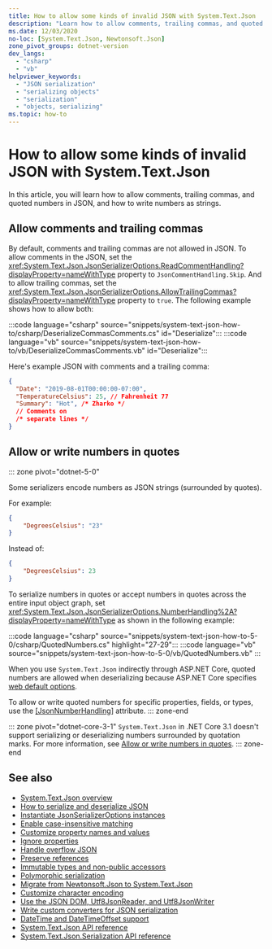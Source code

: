 ```yaml
---
title: How to allow some kinds of invalid JSON with System.Text.Json
description: "Learn how to allow comments, trailing commas, and quoted numbers while serializing to and deserializing from JSON in .NET."
ms.date: 12/03/2020
no-loc: [System.Text.Json, Newtonsoft.Json]
zone_pivot_groups: dotnet-version
dev_langs:
  - "csharp"
  - "vb"
helpviewer_keywords:
  - "JSON serialization"
  - "serializing objects"
  - "serialization"
  - "objects, serializing"
ms.topic: how-to
---
```


# How to allow some kinds of invalid JSON with System.Text.Json

In this article, you will learn how to allow comments, trailing commas, and quoted numbers in JSON, and how to write numbers as strings.

## Allow comments and trailing commas

By default, comments and trailing commas are not allowed in JSON. To allow comments in the JSON, set the <xref:System.Text.Json.JsonSerializerOptions.ReadCommentHandling?displayProperty=nameWithType> property to `JsonCommentHandling.Skip`.
And to allow trailing commas, set the <xref:System.Text.Json.JsonSerializerOptions.AllowTrailingCommas?displayProperty=nameWithType> property to `true`. The following example shows how to allow both:

:::code language="csharp" source="snippets/system-text-json-how-to/csharp/DeserializeCommasComments.cs" id="Deserialize":::
:::code language="vb" source="snippets/system-text-json-how-to/vb/DeserializeCommasComments.vb" id="Deserialize":::

Here's example JSON with comments and a trailing comma:

```json
{
  "Date": "2019-08-01T00:00:00-07:00",
  "TemperatureCelsius": 25, // Fahrenheit 77
  "Summary": "Hot", /* Zharko */
  // Comments on
  /* separate lines */
}
```

## Allow or write numbers in quotes

::: zone pivot="dotnet-5-0"

Some serializers encode numbers as JSON strings (surrounded by quotes).

For example:

```json
{
    "DegreesCelsius": "23"
}
```

Instead of:

```json
{
    "DegreesCelsius": 23
}
```

To serialize numbers in quotes or accept numbers in quotes across the entire input object graph, set <xref:System.Text.Json.JsonSerializerOptions.NumberHandling%2A?displayProperty=nameWithType> as shown in the following example:

:::code language="csharp" source="snippets/system-text-json-how-to-5-0/csharp/QuotedNumbers.cs" highlight="27-29":::
:::code language="vb" source="snippets/system-text-json-how-to-5-0/vb/QuotedNumbers.vb" :::

When you use `System.Text.Json` indirectly through ASP.NET Core, quoted numbers are allowed when deserializing because ASP.NET Core specifies [web default options](xref:System.Text.Json.JsonSerializerDefaults.Web).

To allow or write quoted numbers for specific properties, fields, or types, use the [[JsonNumberHandling]](xref:System.Text.Json.Serialization.JsonNumberHandlingAttribute) attribute.
::: zone-end

::: zone pivot="dotnet-core-3-1"
`System.Text.Json` in .NET Core 3.1 doesn't support serializing or deserializing numbers surrounded by quotation marks. For more information, see [Allow or write numbers in quotes](system-text-json-migrate-from-newtonsoft-how-to.md#allow-or-write-numbers-in-quotes).
::: zone-end

## See also

* [System.Text.Json overview](system-text-json-overview.md)
* [How to serialize and deserialize JSON](system-text-json-how-to.md)
* [Instantiate JsonSerializerOptions instances](system-text-json-configure-options.md)
* [Enable case-insensitive matching](system-text-json-character-casing.md)
* [Customize property names and values](system-text-json-customize-properties.md)
* [Ignore properties](system-text-json-ignore-properties.md)
* [Handle overflow JSON](system-text-json-handle-overflow.md)
* [Preserve references](system-text-json-preserve-references.md)
* [Immutable types and non-public accessors](system-text-json-immutability.md)
* [Polymorphic serialization](system-text-json-polymorphism.md)
* [Migrate from Newtonsoft.Json to System.Text.Json](system-text-json-migrate-from-newtonsoft-how-to.md)
* [Customize character encoding](system-text-json-character-encoding.md)
* [Use the JSON DOM, Utf8JsonReader, and Utf8JsonWriter](write-custom-serializer-deserializer.md)
* [Write custom converters for JSON serialization](system-text-json-converters-how-to.md)
* [DateTime and DateTimeOffset support](../datetime/system-text-json-support.md)
* [System.Text.Json API reference](xref:System.Text.Json)
* [System.Text.Json.Serialization API reference](xref:System.Text.Json.Serialization)
